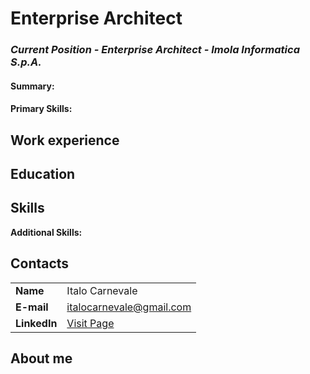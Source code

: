 # Enterprise Architect
### _Current Position - Enterprise Architect - Imola Informatica S.p.A._

#### Summary: 

#### Primary Skills:

## Work experience

## Education

## Skills

**Additional Skills:**

## Contacts
|     |     |
|:----|:----|
| **Name**   | Italo Carnevale | 
| **E-mail**   | <a href="mailto:italocarnevale@gmail.com">italocarnevale@gmail.com</a> | 
| **LinkedIn**   | <a href="https://www.linkedin.com/in/italocarnevale/" target="_blank">Visit Page</a> | 

## About me